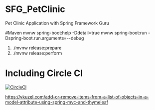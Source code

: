 # SFG_PetClinic
Pet Clinic Application with Spring Framework Guru

#Maven
mvnw spring-boot:help -Ddetail=true
mvnw spring-boot:run -Dspring-boot.run.arguments=--debug


1. ./mvnw release:prepare
2. ./mvnw release:perform

# Including Circle CI
[![CircleCI](https://circleci.com/gh/Veeteq/SFG_PetClinic/tree/master.svg?style=svg)](https://circleci.com/gh/Veeteq/SFG_PetClinic/tree/master)

https://vkuzel.com/add-or-remove-items-from-a-list-of-objects-in-a-model-attribute-using-spring-mvc-and-thymeleaf
